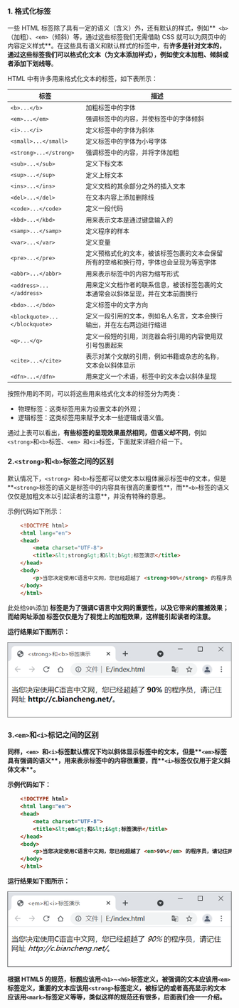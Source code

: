 ### 1. 格式化标签

一些 HTML 标签除了具有一定的语义（含义）外，还有默认的样式，例如**` <b>`（加粗）、`<em>`（倾斜）等，通过这些标签我们无需借助 CSS 就可以为网页中的内容定义样式**。在这些具有语义和默认样式的标签中，有**许多是针对文本的，通过这些标签我们可以格式化文本（为文本添加样式），例如使文本加粗、倾斜或者添加下划线等**。

HTML 中有许多用来格式化文本的标签，如下表所示：

| 标签                           | 描述                                                         |
| ------------------------------ | ------------------------------------------------------------ |
| `<b>...</b>`                   | 加粗标签中的字体                                             |
| `<em>...</em>`                 | 强调标签中的内容，并使标签中的字体倾斜                       |
| `<i>...</i>`                   | 定义标签中的字体为斜体                                       |
| `<small>...</small>`           | 定义标签中的字体为小号字体                                   |
| `<strong>...</strong>`         | 强调标签中的内容，并将字体加粗                               |
| `<sub>...</sub>`               | 定义下标文本                                                 |
| `<sup>...</sup>`               | 定义上标文本                                                 |
| `<ins>...</ins>`               | 定义文档的其余部分之外的插入文本                             |
| `<del>...</del>`               | 在文本内容上添加删除线                                       |
| `<code>...</code>`             | 定义一段代码                                                 |
| `<kbd>...</kbd>`               | 用来表示文本是通过键盘输入的                                 |
| `<samp>...</samp>`             | 定义程序的样本                                               |
| `<var>...</var>`               | 定义变量                                                     |
| `<pre>...</pre>`               | 定义预格式化的文本，被该标签包裹的文本会保留所有的空格和换行符，字体也会呈现为等宽字体 |
| `<abbr>...</abbr>`             | 用来表示标签中的内容为缩写形式                               |
| `<address>...</address>`       | 用来定义文档作者的联系信息，被该标签包裹的文本通常会以斜体呈现，并在文本前面换行 |
| `<bdo>...</bdo>`               | 定义标签中的文字方向                                         |
| `<blockquote>...</blockquote>` | 定义一段引用的文本，例如名人名言，文本会换行输出，并在左右两边进行缩进 |
| `<q>...</q>`                   | 定义一段短的引用，浏览器会将引用的内容使用双引号包裹起来     |
| `<cite>...</cite>`             | 表示对某个文献的引用，例如书籍或杂志的名称，文本会以斜体显示 |
| `<dfn>...</dfn>`               | 用来定义一个术语，标签中的文本会以斜体呈现                   |

按照作用的不同，可以将这些用来格式化文本的标签分为两类：

- 物理标签：这类标签用来为设置文本的外观；
- 逻辑标签：这类标签用来赋予文本一些逻辑或语义值。

通过上表可以看出，**有些标签的呈现效果虽然相同，但语义却不同**，例如` <strong> `和` <b> `标签、`<em> `和` <i> `标签，下面就来详细介绍一下。

### 2.`<strong>`和`<b>`标签之间的区别

默认情况下，`<strong> `和` <b> `标签都可以使文本以粗体展示标签中的文本，但是**` <strong> `标签的语义是标签中的内容具有很高的重要性**，而**` <b> `标签的语义仅仅是加粗文本以引起读者的注意**，并没有特殊的意思。

示例代码如下所示：

```html
    <!DOCTYPE html>
    <html lang="en">
    <head>
        <meta charset="UTF-8">
        <title>&lt;strong&gt;和&lt;b&gt;标签演示</title>
    </head>
    <body>
        <p>当您决定使用C语言中文网，您已经超越了 <strong>90%</strong> 的程序员，请记住网址 <b>http://c.biancheng.net/</b>。</p>
    </body>
    </html>
```

此处给`90%`添加 <strong> 标签是为了强调C语言中文网的重要性，以及它带来的震撼效果；而给网址添加 <b> 标签仅仅是为了视觉上的加粗效果，这样能引起读者的注意。

运行结果如下图所示：

![image-20221225164439123](7.HTML文本格式化.assets/image-20221225164439123.png)

### 3.`<em>`和`<i>`标记之间的区别

同样，`<em> `和` <i> `标签默认情况下**均以斜体显示标签中的文本**，但是**` <em> `标签具有强调的语义**，用来表示标签中的内容很重要，而**` <i> `标签仅仅用于定义斜体文本**。

示例代码如下：

```html
    <!DOCTYPE html>
    <html lang="en">
    <head>
        <meta charset="UTF-8">
        <title>&lt;em&gt;和&lt;i&gt;标签演示</title>
    </head>
    <body>
        <p>当您决定使用C语言中文网，您已经超越了 <em>90%</em> 的程序员，请记住网址 <i>http://c.biancheng.net/</i>。</p>
    </body>
    </html>
```

运行结果如下图所示：

![image-20221225164657718](7.HTML文本格式化.assets/image-20221225164657718.png)

根据 HTML5 的规范，**标题应该用` <h1> `~` <h6> `标签定义**，被**强调的文本应该用` <em> `标签定义**，**重要的文本应该用` <strong> `标签定义**，**被标记的或者高亮显示的文本应该用` <mark> `标签定义**等等，类似这样的规范还有很多，后面我们会一一介绍。